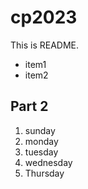 # cp2023

This is README.
- item1
- item2

## Part 2
1. sunday
1. monday
1. tuesday
1. wednesday
1. Thursday